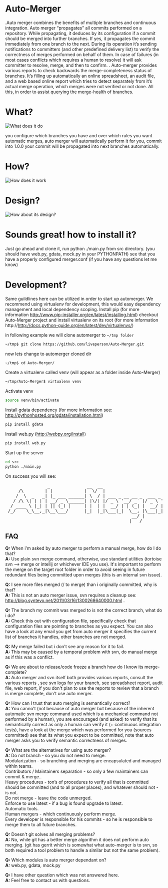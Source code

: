 Auto-Merger
===========
.Auto merger combines the benefits of multiple branches and continuous integration.  Auto merger “propagates” all commits performed on a repository.  While propagating, it deduces by its configuration if a commit should be merged into further branches.  If yes, it propagates the commit immediately from one branch to the next.   During its operation it’s sending notifications to committers (and other predefined delivery list) to verify the correctness of merges performed on behalf of them.  In case of failures (in most cases conflicts which requires a human to resolve) it will ask committer to resolve, merge, and then to confirm.
.
Auto-merger provides various reports to check backwards the merge-completeness status of branches.  It’s filling up automatically an  online spreadsheet, an audit file, and a web based online report which tries to detect separately from it’s actual merge operation, which merges were not verified or not done.  All this, in order to assist querying the merge-health of branches.

What?
=================
![What does it do](https://sites.google.com/site/thedevtips/Home/linux/automerger-branches.png)

you configure which branches you have and over which rules you want automatic merges, auto merger will automatically perform it for you, commit into 1.0.0 your commit will be propagated into next branches automatically.

How?
=================
![How does it work](https://sites.google.com/site/thedevtips/Home/linux/automerger-sequence.png)

Design?
====================
![How about its design?](https://sites.google.com/site/thedevtips/Home/linux/automerger-design.png)



Sounds great! how to install it?
================================
Just go ahead and clone it, run python ./main.py from src directory.
(you should have web.py, gdata, mock.py in your PYTHONPATH)
see that you have a properly configured merger.conf
(if you have any questions let me know)

Development?
====================
Same guildlines here can be utilized in order to start up automerger.
We recommend using virtualenv for development, this would easy dependency management and local dependency scoping.
Install pip (for more information http://www.pip-installer.org/en/latest/installing.html)
checkout Auto-Merger project and install virtualenv on its root (for more information http://http://docs.python-guide.org/en/latest/dev/virtualenvs/)

in following example we will clone automerger to `~/tmp folder`

```bash
~/tmp$ git clone https://github.com/liveperson/Auto-Merger.git
```

now lets change to automerger cloned dir

```bash
~/tmp$ cd Auto-Merger/
```

Create a virtualenv called venv (will appear as a folder inside Auto-Merger)

```bash
~/tmp/Auto-Merger$ virtualenv venv
```

Activate venv

```bash
source venv/bin/activate
```

Install gdata dependency (for more information see: http://pythonhosted.org/gdata/installation.html)

```bash
pip install gdata
```

Install web.py (http://webpy.org/install)

```bash
pip install web.py
```

Start up the server

```bash
cd src
python ./main.py
```

On success you will see:

<pre>
                _              __  __                            _    _ _____  _
     /\        | |            |  \/  |                          | |  | |  __ \| |
    /  \  _   _| |_ ___ ______| \  / | ___ _ __ __ _  ___ _ __  | |  | | |__) | |
   / /\ \| | | | __/ _ \______| |\/| |/ _ \ '__/ _` |/ _ \ '__| | |  | |  ___/| |
  / ____ \ |_| | || (_) |     | |  | |  __/ | | (_| |  __/ |    | |__| | |    |_|
 /_/    \_\__,_|\__\___/      |_|  |_|\___|_|  \__, |\___|_|     \____/|_|    (_)
                                                __/ |
                                               |___/
</pre>

FAQ
---

**Q:** When i'm asked by auto merger to perform a manual merge, how do I do that?  
**A:** Use plain svn merge command, otherwise, use standard utilities (tortoise svn --> merge or intellij or whichever IDE you use). It's important to perform the merge on the target root folder in order to avoid seeing in future redundant files being committed upon merges (this is an internal svn issue).


**Q:** I see more files merged (/ to merge) than i originally committed, why is that?  
**A:** This is not an auto merger issue, svn requires a cleanup see: http://blog.syntevo.net/2011/03/16/1300268640000.html .


**Q:** The branch my commit was merged to is not the correct branch, what do i do?  
**A:** Check this out with configuration file, specifically check that configuration files are pointing to branches as you expect.  You can also have a look at any email you get from auto merger it specifies the current list of branches it handles, other branches are not merged.


**Q:** My merge failed but i don't see any reason for it to fail.  
**A:** This may be caused by a temporal problem with svn, do manual merge as if this was a conflict.


**Q:** We are about to release/code freeze a branch how do I know its merge-complete?  
**A:** Auto merger and svn itself both provides various reports, consult the various reports , see svn logs for your branch, see spreadsheet report, audit file, web report, if you don't plan to use the reports to review that a branch is merge complete, don't use auto merger.


**Q:** How can I trust that auto merging is semantically correct?  
**A:** You canno't (not because of auto merger but because of the inherent automatic svn merge command used which is a mechanical command not performed by a human), you are encouraged (and asked) to verify that its semantically correct as only a human can verify it (+ continuous integration tests), have a look at the merge which was performed for you (sources committed) see that its what you expect to be committed, note that auto merger asks you to verify semantic correctness of merges.


**Q:** What are the alternatives for using auto merger?  
**A:** 
Do not branch - so you do not need to merge.  
Modularization - so branching and merging are encapsulated and managed within teams.  
Contributors / Maintainers separation - so only a few maintainers can commit & merge..  
Heavy procedures - ton’s of procedures to verify all that is committed should be committed (and to all proper places), and whatever should not - is not.  
Do not merge - leave the code unmerged.  
Enforce to use latest - if a bug is found upgrade to latest.  
Automatic tools.  
Human mergers - which continuously perform merge.  
Every developer is responsible for his commits - so he is responsible to merge them to all future branches.  


**Q:** Doesn't git solves all merging problems?  
**A:** No, while git has a better merge algorithm it does not perform auto merging. (git has gerrit which is somewhat what auto-merger is to svn, so both required a tool problem to handle a similar but not the same problem).  

**Q:** Which modules is auto merger dependant on?  
**A:** web.py, gdata, mock.py

**Q:** I have other question which was not answered here.  
**A:** Feel free to contact us with questions.
